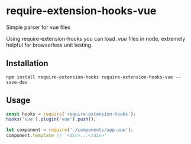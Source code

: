 # require-extension-hooks-vue
Simple parser for vue files  

Using require-extension-hooks you can load *.vue* files in node, extremely helpful for browserless unit testing.

## Installation  
`npm install require-extension-hooks require-extension-hooks-vue --save-dev`  

## Usage  
```javascript
const hooks = require('require-extension-hooks');
hooks('vue').plugin('vue').push();

let component = require('./components/app.vue');
component.template // '<div>...</div>'
```
